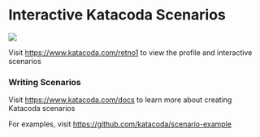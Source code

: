# Interactive Katacoda Scenarios

[![](http://shields.katacoda.com/katacoda/retno1/count.svg)](https://www.katacoda.com/retno1 "Get your profile on Katacoda.com")

Visit https://www.katacoda.com/retno1 to view the profile and interactive scenarios

### Writing Scenarios
Visit https://www.katacoda.com/docs to learn more about creating Katacoda scenarios

For examples, visit https://github.com/katacoda/scenario-example
